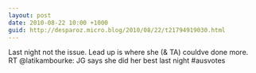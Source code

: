 ```yaml
---
layout: post
date: 2010-08-22 10:00 +1000
guid: http://desparoz.micro.blog/2010/08/22/t21794919030.html
---
```

Last night not the issue. Lead up is where she (&amp; TA) couldve done more. RT @latikambourke: JG says she did her best last night #ausvotes
